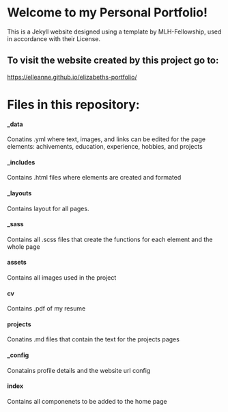 # Welcome to my Personal Portfolio!

This is a Jekyll website designed using a template by MLH-Fellowship, used in accordance with their License.

## To visit the website created by this project go to: 
https://elleanne.github.io/elizabeths-portfolio/

# Files in this repository: 

#### _data
Conatins .yml where text, images, and links can be edited for the page elements: achivements, education, experience, hobbies, and projects

#### _includes
Contains .html files where elements are created and formated

#### _layouts 
Contains layout for all pages.

#### _sass
Contains all .scss files that create the functions for each element and the whole page

#### assets
Contains all images used in the project

#### cv
Contains .pdf of my resume

#### projects
Conatins .md files that contain the text for the projects pages

#### _config
Conatains profile details and the website url config

#### index
Contains all componenets to be added to the home page
